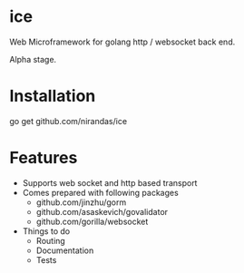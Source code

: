 # ice
Web Microframework for golang http / websocket back end.

Alpha stage.

# Installation

go get github.com/nirandas/ice

# Features

* Supports web socket and http based transport
* Comes prepared with following packages
  * github.com/jinzhu/gorm
  * github.com/asaskevich/govalidator
  * github.com/gorilla/websocket
* Things to do
  * Routing
  * Documentation
  * Tests
